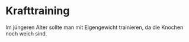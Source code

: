 # Krafttraining
Im jüngeren Alter sollte man mit Eigengewicht trainieren, da die Knochen noch weich sind.
